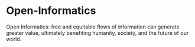 # Open-Informatics
Open Informatics: free and equitable flows of information can generate greater value, ultimately benefiting humanity, society, and the future of our world. 

